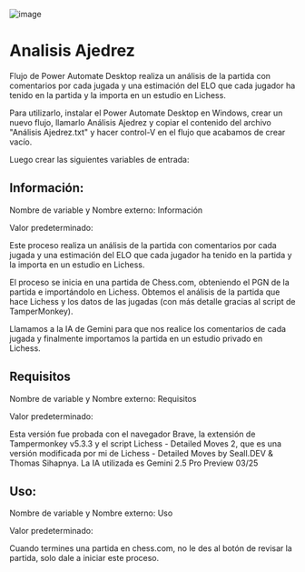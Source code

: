 ![image](https://github.com/user-attachments/assets/5fd1652b-5bf5-473a-b66b-44ff7d614a8e)

# Analisis Ajedrez
Flujo de Power Automate Desktop realiza un análisis de la partida con comentarios por cada jugada y una estimación del ELO que cada jugador ha tenido en la partida y la importa en un estudio en Lichess.

Para utilizarlo, instalar el Power Automate Desktop en Windows, crear un nuevo flujo, llamarlo Análisis Ajedrez y copiar el contenido del archivo "Análisis Ajedrez.txt" y hacer control-V en el flujo que acabamos de crear vacío.

Luego crear las siguientes variables de entrada:

Información:
------------
Nombre de variable y Nombre externo: Información

Valor predeterminado: 

Este proceso realiza un análisis de la partida con comentarios por
cada jugada y una estimación del ELO que cada jugador ha 
tenido en la partida y la importa en un estudio en Lichess.

El proceso se inicia en una partida de Chess.com, obteniendo el 
PGN de la partida e importándolo en Lichess. Obtemos el análisis
de la partida que hace Lichess y los datos de las jugadas (con 
más detalle gracias al script de TamperMonkey).

Llamamos a la IA de Gemini para que nos realice los comentarios 
de cada jugada y finalmente importamos la partida en un estudio
privado en Lichess.

Requisitos
------------
Nombre de variable y Nombre externo: Requisitos

Valor predeterminado: 

Esta versión fue probada con el navegador Brave, la extensión
de Tampermonkey v5.3.3 y el script Lichess - Detailed Moves 2, 
que es una versión modificada por mi de Lichess - Detailed 
Moves by Seall.DEV & Thomas Sihapnya.
La IA utilizada es Gemini 2.5 Pro Preview 03/25

Uso:
----
Nombre de variable y Nombre externo: Uso

Valor predeterminado: 

Cuando termines una partida en chess.com, no le des al botón de
revisar la partida, solo dale a iniciar este proceso.
